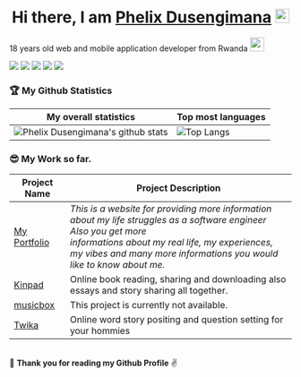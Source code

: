 <h1 align="center">Hi there, I am <a href="https://phelixdusengimanaweb.vercel.app/" target="__blank">Phelix Dusengimana</a> <img width="25px" src="https://raw.githubusercontent.com/blackcater/blackcater/master/images/Hi.gif" alt="Hi from Phelix"/></h1>

<p>18 years old web and mobile application developer from Rwanda <img width="25px" src="https://upload.wikimedia.org/wikipedia/commons/thumb/1/17/Flag_of_Rwanda.svg/1280px-Flag_of_Rwanda.svg.png"/></p>

[<img src="https://img.shields.io/badge/Twitter-1DA1F2?style=for-the-badge&logo=twitter&logoColor=white"/>][twitter]
[<img src="https://img.shields.io/badge/Facebook-1877F2?style=for-the-badge&logo=facebook&logoColor=white"/>][facebook]
[<img src="https://img.shields.io/badge/Instagram-E4405F?style=for-the-badge&logo=instagram&logoColor=white"/>][instagram]
[<img src="https://img.shields.io/badge/Codepen-000000?style=for-the-badge&logo=codepen&logoColor=white"/>][codepen]
[<img src="https://img.shields.io/badge/Stack_Overflow-FE7A16?style=for-the-badge&logo=stack-overflow&logoColor=white"/>][stackoverflow]


### :trophy: My Github Statistics
|My overall statistics|Top most languages |
|------------------|-------------|
|![Phelix Dusengimana's github stats](https://github-readme-stats.vercel.app/api?username=phelixdusengimana&show_icons=true&count_private=true&bg_color=30,3f7dfb,3f7dfb&title_color=ffffff&text_color=ffffffc2&icon_color=deed00)|![Top Langs](https://github-readme-stats.vercel.app/api/top-langs/?username=phelixdusengimana&langs_count=100&count_private=true)|

### 😎 My Work so far.
| Project Name      | Project Description |
|-------------------|---------------------|
|[ My Portfolio][website]| *This is a website for providing more information about my life struggles as a software engineer Also you get more<br/>informations about my real life, my experiences, my vibes and many more informations you would like to know about me.*|
|[ Kinpad][kinpad]|Online book reading, sharing and downloading also essays and story sharing all together. |
|[ musicbox][github]| This project is currently not available.|
|[Twika][twika]| Online word story positing and question setting for your hommies|

<br/>👏 **Thank you for reading my Github Profile** ✌ 

[twitter]: https://twitter.com/phelix__dusenge
[linkedin]: https://www.linkedin.com/in/phelix-dusengimana-70a314201/
[github]: https://github.com/phelixdusengimana/
[codepen]: https://codepen.io/phelixdusengimana
[facebook]: https://www.facebook.com/phelix.dusengimana
[instagram]: https://www.instagram.com/phelix.dusengimana/
[stackoverflow]: https://stackoverflow.com/users/14571843/phelix-dusengimana
[website]: https://phelixdusengimanaweb.vercel.app/
[kinpad]: https://kinpad.netlify.app/
[boogiee]: https://boogiee.netlify.app/
[twika]: https://ao-td.netlify.app
